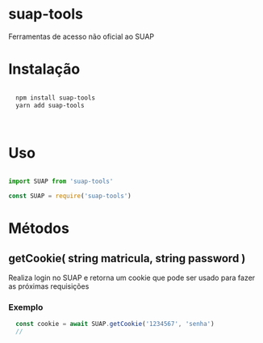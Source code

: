 # suap-tools
Ferramentas de acesso não oficial ao SUAP 

# Instalação

```sh

  npm install suap-tools
  yarn add suap-tools
  
  
```

# Uso

```js

import SUAP from 'suap-tools'

const SUAP = require('suap-tools')
```

# Métodos

## getCookie( string matricula, string password )

Realiza login no SUAP e retorna um cookie que pode ser usado para fazer as próximas requisições

### Exemplo
```js
  const cookie = await SUAP.getCookie('1234567', 'senha')
  // 
```
